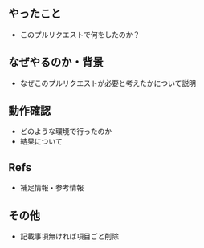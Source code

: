 ## やったこと

- このプルリクエストで何をしたのか？
  <br>

## なぜやるのか・背景

- なぜこのプルリクエストが必要と考えたかについて説明
  <br>

## 動作確認

- どのような環境で行ったのか
- 結果について
  <br>

## Refs

- 補足情報・参考情報
  <br>

## その他

- 記載事項無ければ項目ごと削除
